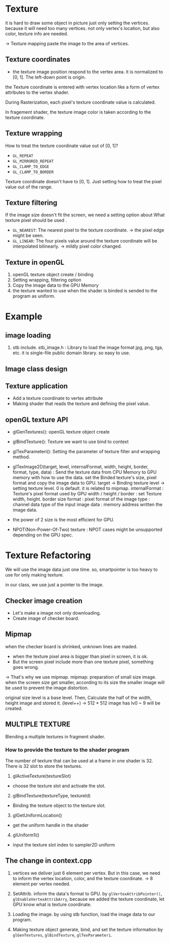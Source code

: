 # Texture
it is hard to draw some object in picture just only setting the vertices. because it will need too many vertices.
not only vertex's location, but also color, texture info are needed.

-> Texture mapping 
paste the image to the area of vertices.

## Texture coordinates
- the texture image position respond to the vertex area.
it is normalized to [0, 1]. The left-down point is origin.

the Texture coordinate is entered with vertex location like a form of vertex attributes to the vertex shader.

During Rasterization, each pixel's texture coordinate value is calculated.

In fragement shader, the texture image color is taken according to the texture coordinate.

## Texture wrapping
How to treat the texture coordinate value out of [0, 1]?

- `GL_REPEAT`
- `GL_MIRRORED_REPEAT`
- `GL_CLAMP_TO_EDGE`
- `GL_CLAMP_TO_BORDER`

Texture coordinate doesn't have to [0, 1]. Just setting how to treat the pixel value out of the range.

## Texture filtering
If the image size doesn't fit the screen, we need a setting option about What texture pixel should be used .

- `GL_NEAREST`: The nearest pixel to the texture coordinate.
-> the pixel edge might be seen.
- `GL_LINEAR`: The four pixels value around the texture coordinate will be interpolated bilinearly.
-> mildly pixel color changed.

## Texture in openGL
1. openGL texture object create / binding
2. Setting wrapping, filtering option
3. Copy the image data to the GPU Memory
4. the texture wanted to use when the shader is binded is sended to the program as uniform.

# Example
## image loading
1. stb include.
stb_image.h : Library to load the image format jpg, png, tga, etc.
it is single-file public domain library. so easy to use.

## Image class design

## Texture application
- Add a texture coordinate to vertex attribute
- Making shader that reads the texture and defining the pixel value.

## openGL texture API 
- glGenTextures(): openGL texture object create
- glBindTexture(): Texture we want to use bind to context
- glTexParameteri(): Setting the parameter of texture filter and wrapping method.
- glTexImage2D(target, level, internalFormat, width, height, border, format, type, data)
	: Send the texture data from CPU Memory to GPU memory with how to use the data.
	set the Binded texture's size, pixel format and copy the image data to GPU.
	target -> Binding texture
	level -> setting texture level. 0 is default. it is related to mipmap.
	internalFormat : Texture's pixel format used by GPU
	width / height / border : set Texture width, height. border size
	format : pixel format of the image
	type : channel data type of the input image
	data : memory address written the image data.

- the power of 2 size is the most efficient for GPU.
- NPOT(Non-Power-Of-Two) texture : NPOT cases might be unsupported depending on the GPU spec.

# Texture Refactoring
We will use the image data just one time. so, smartpointer is too heavy to use for only making texture.

in our class, we use just a pointer to the image.

## Checker image creation
- Let's make a image not only downloading.
- Create image of checker board.

## Mipmap
when the checker board is shrinked, unknown lines are maded.
- when the texture pixel area is bigger than pixel in screen, it is ok.
- But the screen pixel include more than one texture pixel, something goes wrong.

-> That's why we use mipmap.
mipmap: preparation of small size image.
when the screen size get smaller, according to its size the smaller image will be used to prevent the image distortion.

original size level is a base level.
Then, Calculate the half of the width, height image and stored it. (level++)
-> 512 * 512 image has lv0 ~ 9 will be created.

## MULTIPLE TEXTURE
Blending a multiple textures in fragment shader.

### How to provide the texture to the shader program
The number of texture that can be used at a frame in one shader is 32.
There is 32 slot to store the textures.

1. glActiveTexture(textureSlot)
- choose the texture slot and activate the slot.
2. glBindTexture(textureType, textureId) 
- Binding the texture object to the texture slot.
3. glGetUniformLocation() 
- get the uniform handle in the shader
4. glUniform1i() 
- input the texture slot index to sampler2D uniform

## The change in context.cpp
1. vertices
we deliver just 6 element per vertex.
But in this case, we need to inform the vertex location, color, and the texture coordinate.
-> 8 element per vertex needed.

2. SetAttrib.
inform the data's format to GPU. 
by `glVertexAttribPointer()`, `glEnableVertexAttribArry`,
because we added the texture coordinate, let GPU know what is texture coordinate.

3. Loading the image.
by using stb function, load the image data to our program.

4. Making texture object
generate, bind, and set the texture information by `glGenTextures`, `glBindTexture`, `glTexParameteri`.

